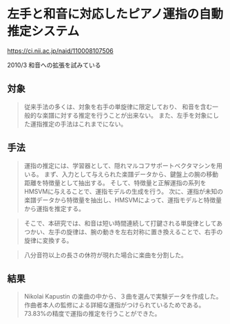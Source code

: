 # 左手と和音に対応したピアノ運指の自動推定システム

https://ci.nii.ac.jp/naid/110008107506

2010/3
和音への拡張を試みている

## 対象

> 従来手法の多くは、対象を右手の単旋律に限定しており、
和音を含む一般的な楽譜に対する推定を行うことが出来ない。
また、左手を対象にした運指推定の手法はこれまでにない。

## 手法

> 運指の推定には、学習器として、隠れマルコフサポートベクタマシンを用いる。
まず、入力として与えられた楽譜データから、鍵盤上の腕の移動距離を特徴量として抽出する。
そして、特徴量と正解運指の系列をHMSVMに与えることで、運指モデルの生成を行う。
次に、運指が未知の楽譜データから特徴量を抽出し、HMSVMによって、運指モデルと特徴量から運指を推定する。

> そこで、本研究では、和音は短い時間連続して打鍵される単旋律としてあつかい、左手の旋律は、腕の動きを左右対称に置き換えることで、右手の旋律に変換する。

> 八分音符以上の長さの休符が現れた場合に楽曲を分割した。

## 結果

> Nikolai Kapustin の楽曲の中から、３曲を選んで実験データを作成した。
> 作曲者本人の監修による詳細な運指がつけられているためである。
> 73.83%の精度で運指の推定を行うことができた。

